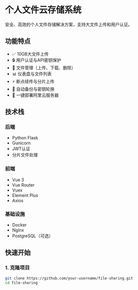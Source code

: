 # 个人文件云存储系统

安全、高效的个人文件存储解决方案，支持大文件上传和用户认证。

## 功能特点

- ✅ 10GB大文件上传
- 🔒 用户认证与API密钥保护
- 📁 文件管理（上传、下载、删除）
- 📊 仪表盘与文件列表
- ⚡ 断点续传与分片上传
- 🔄 自动备份与密钥轮换
- 🚀 一键部署阿里云服务器

## 技术栈

### 后端
- Python Flask
- Gunicorn
- JWT认证
- 分片文件处理

### 前端
- Vue 3
- Vue Router
- Vuex
- Element Plus
- Axios

### 基础设施
- Docker
- Nginx
- PostgreSQL（可选）

## 快速开始

### 1. 克隆项目
```bash
git clone https://github.com/your-username/file-sharing.git
cd file-sharing